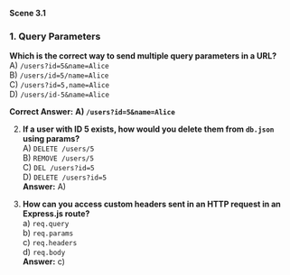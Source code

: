 **Scene 3.1**

### **1. Query Parameters**

**Which is the correct way to send multiple query parameters in a URL?**  
A) `/users?id=5&name=Alice`  
B) `/users/id=5/name=Alice`  
C) `/users?id=5,name=Alice`  
D) `/users/id-5&name=Alice`

**Correct Answer:** **A) `/users?id=5&name=Alice`**

2. **If a user with ID 5 exists, how would you delete them from `db.json` using params?**  
   A) `DELETE /users/5`  
   B) `REMOVE /users/5`  
   C) `DEL /users?id=5`  
   D) `DELETE /users?id=5`  
   **Answer:** A)

3. **How can you access custom headers sent in an HTTP request in an Express.js route?**  
   a) `req.query`  
   b) `req.params`  
   c) `req.headers`  
   d) `req.body`  
   **Answer:** c)
